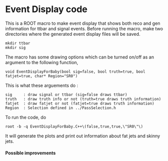 Event Display code
=== 

This is a ROOT macro to make event display that shows both reco and gen information
for ttbar and signal events. Before running the macro, make two directories where 
the generated event display files will be saved. 
```
mkdir ttbar 
mkdir sig
```

The macro has some drawing options which can be turned on/off as an argument to the 
following function,
```
void EventDisplayForBaby(bool sig=false, bool truth=true, bool fatjet=true, char* Region="SR0")
```

This is what these arguements do :   

```
sig     : draw signal or ttbar (sig=false draws ttbar)
truth   : draw truth info or not (truth=true draws truth information) 
fatjet  : draw fatjet or not (fatjet=true draws truth information) 
Region  : Selection defined in ../PassSelection.h  
```

To run the code, do 
```
root -b -q EventDisplayForBaby.C++\(false,true,true,\"SR0\"\)
```

It will generate the plots and print out information about fat jets and skinny jets.  

#### Possible improvements 


